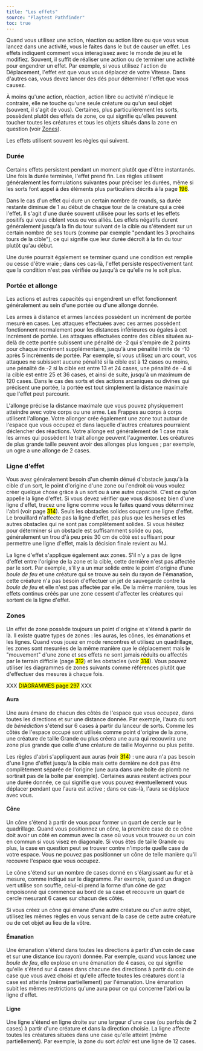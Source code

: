 ```yaml
---
title: "Les effets"
source: "Playtest Pathfinder"
toc: true
---
```


Quand vous utilisez une action, réaction ou action libre ou que vous vous lancez dans une activité, vous le faites dans le but de causer un effet. Les effets indiquent comment vous interagissez avec le monde de jeu et le modifiez. Souvent, il suffit de réaliser une action ou de terminer une activité pour engendrer un effet. Par exemple, si vous utilisez l'action de Déplacement, l'effet est que vous vous déplacez de votre Vitesse. Dans d'autres cas, vous devez lancer des dés pour déterminer l'effet que vous causez.

À moins qu'une action, réaction, action libre ou activité n'indique le contraire, elle ne touche qu'une seule créature ou qu'un seul objet (souvent, il s'agit de vous). Certaines, plus particulièrement les sorts, possèdent plutôt des effets de zone, ce qui signifie qu'elles peuvent toucher toutes les créatures et tous les objets situés dans la zone en question (voir [Zones](#zones)).

Les effets utilisent souvent les règles qui suivent.

### Durée

Certains effets persistent pendant un moment plutôt que d'être instantanés. Une fois la durée terminée, l'effet prend fin. Les règles utilisent généralement les formulations suivantes pour préciser les durées, même si les sorts font appel à des éléments plus particuliers décrits à la page <mark>196</mark>.

Dans le cas d'un effet qui dure un certain nombre de rounds, sa durée restante diminue de 1 au début de chaque tour de la créature qui a créé l'effet. Il s'agit d'une durée souvent utilisée pour les sorts et les effets positifs qui vous ciblent vous ou vos alliés. Les effets négatifs durent généralement jusqu'à la fin du tour suivant de la cible ou s'étendent sur un certain nombre de ses tours (comme par exemple "pendant les 3 prochains tours de la cible"), ce qui signifie que leur durée décroît à la fin du tour plutôt qu'au début.

Une durée pourrait également se terminer quand une condition est remplie ou cesse d'être vraie ; dans ces cas-là, l'effet persiste respectivement tant que la condition n'est pas vérifiée ou jusqu'à ce qu'elle ne le soit plus.

### Portée et allonge

Les actions et autres capacités qui engendrent un effet fonctionnent généralement au sein d'une portée ou d'une allonge donnée.

Les armes à distance et armes lancées possèdent un incrément de portée mesuré en cases. Les attaques effectuées avec ces armes possèdent fonctionnent normalement pour les distances inférieures ou égales à cet incrément de portée. Les attaques effectuées contre des cibles situées au-delà de cette portée subissent une pénalité de -2 qui s'empire de 2 points pour chaque incrément supplémentaire, jusqu'à une pénalité limite de -10 après 5 incréments de portée. Par exemple, si vous utilisez un arc court, vos attaques ne subissent aucune pénalité si la cible est à 12 cases ou moins, une pénalité de -2 si la cible est entre 13 et 24 cases, une pénalité de -4 si la cible est entre 25 et 36 cases, et ainsi de suite, jusqu'à un maximum de 120 cases. Dans le cas des sorts et des actions arcaniques ou divines qui précisent une portée, la portée est tout simplement la distance maximale que l'effet peut parcourir.

L'allonge précise la distance maximale que vous pouvez physiquement atteindre avec votre corps ou une arme. Les Frappes au corps à corps utilisent l'allonge. Votre allonger crée également une zone tout autour de l'espace que vous occupez et dans laquelle d'autres créatures pourraient déclencher des réactions. Votre allonge est généralement de 1 case mais les armes qui possèdent le trait allonge peuvent l'augmenter. Les créatures de plus grande taille peuvent avoir des allonges plus longues ; par exemple, un ogre a une allonge de 2 cases.

### Ligne d'effet

Vous avez généralement besoin d'un chemin dénué d'obstacle jusqu'à la cible d'un sort, le point d'origine d'une zone ou l'endroit où vous voulez créer quelque chose grâce à un sort ou à une autre capacité. C'est ce qu'on appelle la ligne d'effet. Si vous devez vérifier que vous disposez bien d'une ligne d'effet, tracez une ligne comme vous le faites quand vous déterminez l'abri (voir page <mark>314</mark>). Seuls les obstacles solides coupent une ligne d'effet. Le brouillard n'affecte pas la ligne d'effet, pas plus que les herses et les autres obstacles qui ne sont pas complètement solides. Si vous hésitez pour déterminer si un obstacle est suffisamment solide ou pas, généralement un trou d'à peu près 30 cm de côté est suffisant pour permettre une ligne d'effet, mais la décision finale revient au MJ.

La ligne d'effet s'applique également aux zones. S'il n'y a pas de ligne d'effet entre l'origine de la zone et la cible, cette dernière n'est pas affectée par le sort. Par exemple, s'il y a un mur solide entre le point d'origine d'une *boule de feu* et une créature qui se trouve au sein du rayon de l'émanation, cette créature n'a pas besoin d'effectuer un jet de sauvegarde contre la *boule de feu* et elle n'est pas affectée par elle. De la même manière, tous les effets continus créés par une zone cessent d'affecter les créatures qui sortent de la ligne d'effet.

### Zones

Un effet de zone possède toujours un point d'origine et s'étend à partir de là. Il existe quatre types de zones : les auras, les cônes, les émanations et les lignes. Quand vous jouez en mode rencontres et utilisez un quadrillage, les zones sont mesurées de la même manière que le déplacement mais le "mouvement" d'une zone et ses effets ne sont jamais réduits ou affectés par le terrain difficile (page <mark>312</mark>) et les obstacles (voir <mark>314</mark>). Vous pouvez utiliser les diagrammes de zones suivants comme références plutôt que d'effectuer des mesures à chaque fois.

XXX <mark>DIAGRAMMES page 297</mark> XXX

#### Aura

Une aura émane de chacun des côtés de l'espace que vous occupez, dans toutes les directions et sur une distance donnée. Par exemple, l'aura du sort de *bénédiction* s'étend sur 6 cases à partir du lanceur de sorts. Comme les côtés de l'espace occupé sont utilisés comme point d'origine de la zone, une créature de taille Grande ou plus créera une aura qui recouvrira une zone plus grande que celle d'une créature de taille Moyenne ou plus petite.

Les règles d'abri s'appliquent aux auras (voir <mark>314</mark>) : une aura n'a pas besoin d'une ligne d'effet jusqu'à la cible mais cette dernière ne doit pas être complètement séparée de l'origine (une aura dans une boîte de plomb ne sortirait pas de la boîte par exemple). Certaines auras restent actives pour une durée donnée, ce qui signifie que vous pouvez éventuellement vous déplacer pendant que l'aura est active ; dans ce cas-là, l'aura se déplace avec vous.

#### Cône

Un cône s'étend à partir de vous pour former un quart de cercle sur le quadrillage. Quand vous positionnez un cône, la première case de ce cône doit avoir un côté en commun avec la case où vous vous trouvez ou un coin en commun si vous visez en diagonale. Si vous êtes de taille Grande ou plus, la case en question peut se trouver contre n'importe quelle case de votre espace. Vous ne pouvez pas positionner un cône de telle manière qu'il recouvre l'espace que vous occupez.

Le cône s'étend sur un nombre de cases donné en s'élargissant au fur et à mesure, comme indiqué sur le diagramme. Par exemple, quand un dragon vert utilise son souffle, celui-ci prend la forme d'un cône de gaz empoisonné qui commence au bord de sa case et recouvre un quart de cercle mesurant 6 cases sur chacun des côtés.

Si vous créez un cône qui émane d'une autre créature ou d'un autre objet, utilisez les mêmes règles en vous servant de la case de cette autre créature ou de cet objet au lieu de la vôtre.

#### Émanation

Une émanation s'étend dans toutes les directions à partir d'un coin de case et sur une distance (ou rayon) donnée. Par exemple, quand vous lancez une *boule de feu*, elle explose en une émanation de 4 cases, ce qui signifie qu'elle s'étend sur 4 cases dans chacune des directions à partir du coin de case que vous avez choisi et qu'elle affecte toutes les créatures dont la case est atteinte (même partiellement) par l'émanation. Une émanation subit les mêmes restrictions qu'une aura pour ce qui concerne l'abri ou la ligne d'effet.

#### Ligne

Une ligne s'étend en ligne droite sur une largeur d'une case (ou parfois de 2 cases) à partir d'une créature et dans la direction choisie. La ligne affecte toutes les créatures situées dans une case qu'elle atteint (même partiellement). Par exemple, la zone du sort *éclair* est une ligne de 12 cases.
